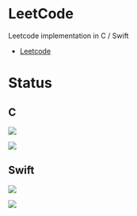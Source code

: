 LeetCode
=========

Leetcode implementation in C / Swift

* [Leetcode](https://leetcode.com/ "Leetcode")

Status
=========

## C 

![](https://img.shields.io/badge/[165]-03.85%25%20(000ms)-brightgreen.svg)

![](https://img.shields.io/badge/[189]-51.15%25%20(006ms)-brightgreen.svg)


## Swift

![](https://img.shields.io/badge/[165]-90.00%25%20(016ms)-brightgreen.svg)

![](https://img.shields.io/badge/[189]-42.86%25%20(055ms)-brightgreen.svg)